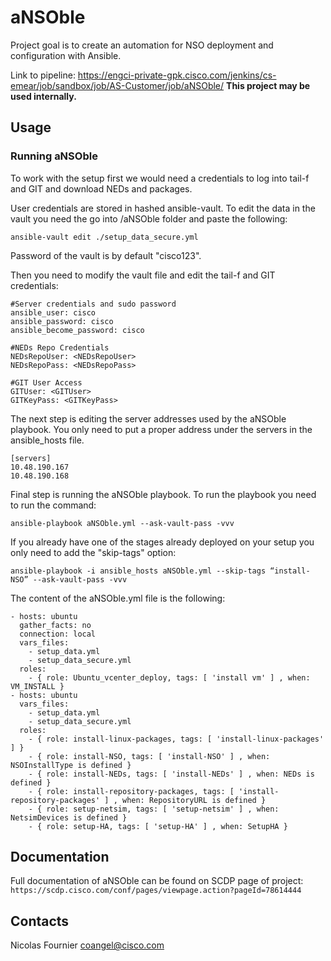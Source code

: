﻿# aNSOble

Project goal is to create an automation for NSO deployment and configuration with Ansible.

Link to pipeline: https://engci-private-gpk.cisco.com/jenkins/cs-emear/job/sandbox/job/AS-Customer/job/aNSOble/
**This project may be used internally.**

## Usage

### Running aNSOble

To work with the setup first we would need a credentials to log into tail-f and GIT and download NEDs and packages.

User credentials are stored in hashed ansible-vault. To edit the data in the vault you need the go into /aNSOble folder and paste the following:

```ansible-vault edit ./setup_data_secure.yml```

Password of the vault is by default "cisco123".

Then you need to modify the vault file and edit the tail-f and GIT credentials:

```{bash}
#Server credentials and sudo password
ansible_user: cisco
ansible_password: cisco
ansible_become_password: cisco
 
#NEDs Repo Credentials
NEDsRepoUser: <NEDsRepoUser>
NEDsRepoPass: <NEDsRepoPass>
 
#GIT User Access
GITUser: <GITUser>
GITKeyPass: <GITKeyPass>
```

The next step is editing the server addresses used by the aNSOble playbook. You only need to put a proper address under the servers in the ansible_hosts file.

```{bash}
[servers]
10.48.190.167
10.48.190.168
```

Final step is running the aNSOble playbook. To run the playbook you need to run the command:

```ansible-playbook aNSOble.yml --ask-vault-pass -vvv```

If you already have one of the stages already deployed on your setup you only need to add the "skip-tags" option:

```ansible-playbook -i ansible_hosts aNSOble.yml --skip-tags “install-NSO” --ask-vault-pass -vvv```

The content of the aNSOble.yml file is the following:

```{bash}
- hosts: ubuntu
  gather_facts: no
  connection: local
  vars_files:
    - setup_data.yml
    - setup_data_secure.yml
  roles:
    - { role: Ubuntu_vcenter_deploy, tags: [ 'install vm' ] , when: VM_INSTALL }
- hosts: ubuntu
  vars_files:
    - setup_data.yml
    - setup_data_secure.yml
  roles:
    - { role: install-linux-packages, tags: [ 'install-linux-packages' ] }
    - { role: install-NSO, tags: [ 'install-NSO' ] , when: NSOInstallType is defined }
    - { role: install-NEDs, tags: [ 'install-NEDs' ] , when: NEDs is defined }
    - { role: install-repository-packages, tags: [ 'install-repository-packages' ] , when: RepositoryURL is defined }
    - { role: setup-netsim, tags: [ 'setup-netsim' ] , when: NetsimDevices is defined }
    - { role: setup-HA, tags: [ 'setup-HA' ] , when: SetupHA }
```

## Documentation

Full documentation of aNSOble can be found on SCDP page of project: ```https://scdp.cisco.com/conf/pages/viewpage.action?pageId=78614444```

## Contacts

Nicolas Fournier <coangel@cisco.com>
